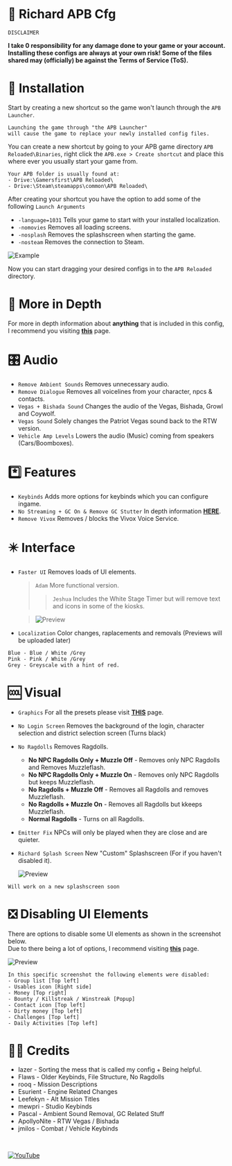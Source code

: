 # 🔧 Richard APB Cfg 
`DISCLAIMER`

**I take 0 responsibility for any damage done to your game or your account. Installing these configs are always at your own risk!
Some of the files shared may (officially) be against the Terms of Service (ToS).**


# 🔄 Installation
Start by creating a new shortcut so the game won't launch through the `APB Launcher`.
```
Launching the game through "the APB Launcher"
will cause the game to replace your newly installed config files.
```
You can create a new shortcut by going to your APB game directory `APB Reloaded\Binaries`, right click the `APB.exe > Create shortcut` and place this where ever you usually start your game from.
```
Your APB folder is usually found at:
- Drive:\Gamersfirst\APB Reloaded\
- Drive:\Steam\steamapps\common\APB Reloaded\
```
After creating your shortcut you have the option to add some of the following `Launch Arguments`
* `-language=1031` Tells your game to start with your installed localization.
* `-nomovies` Removes all loading screens.
* `-nosplash` Removes the splashscreen when starting the game.
* `-nosteam` Removes the connection to Steam.

![Example](https://i.imgur.com/KeKjuOb.jpg)

Now you can start dragging your desired configs in to the `APB Reloaded` directory.

# 🧠 More in Depth 
For more in depth information about **anything** that is included in this config, I recommend you visiting [**this**](https://github.com/lvzxr/apb-reloaded/blob/main/README.md) page.

# 🎛️ Audio 
* `Remove Ambient Sounds`  Removes unnecessary audio.
* `Remove Dialogue` Removes all voicelines from your character, npcs & contacts.
* `Vegas + Bishada Sound` Changes the audio of the Vegas, Bishada, Growl and Coywolf.
* `Vegas Sound` Solely changes the Patriot Vegas sound back to the RTW version.
* `Vehicle Amp Levels` Lowers the audio (Music) coming from speakers (Cars/Boomboxes).

# *️⃣ Features
* `Keybinds` Adds more options for keybinds which you can configure ingame.
* `No Streaming + GC On & Remove GC Stutter` In depth information [**HERE**](https://github.com/lvzxr/apb-reloaded/blob/main/README.md#no-streaming--gc-on-do-not-mix-with-gc-off).
* `Remove Vivox` Removes / blocks the Vivox Voice Service.

# ✴️ Interface
* `Faster UI` Removes loads of UI elements.
   > `Adam` More functional version.
   >> `Jeshua` Includes the White Stage Timer but will remove text and icons in some of the kiosks.

    >![Preview](https://i.imgur.com/nSNsg5H.jpg)
* `Localization` Color changes, raplacements and removals (Previews will be uploaded later)
``` 
Blue - Blue / White /Grey 
Pink - Pink / White /Grey
Grey - Greyscale with a hint of red.
```
# 🆒 Visual
* `Graphics` For all the presets please visit [**THIS**](https://github.com/lvzxr/apb-reloaded/blob/main/README.md#graphics) page.
* `No Login Screen` Removes the background of the login, character selection and district selection screen (Turns black)
* `No Ragdolls` Removes Ragdolls.

  * **No NPC Ragdolls Only + Muzzle Off** - Removes only NPC Ragdolls and Removes Muzzleflash.
  * **No NPC Ragdolls Only + Muzzle On** - Removes only NPC Ragdolls but keeps Muzzleflash.
  * **No Ragdolls + Muzzle Off** - Removes all Ragdolls and removes Muzzleflash.
  * **No Ragdolls + Muzzle On** - Removes all Ragdolls but kkeeps Muzzleflash.
  * **Normal Ragdolls** - Turns on all Ragdolls.

* `Emitter Fix` NPCs will only be played when they are close and are quieter.
* `Richard Splash Screen` New "Custom" Splashscreen (For if you haven't disabled it).

  ![Preview](https://i.imgur.com/We01e6n.png)
```
Will work on a new splashscreen soon
```

# ❎ Disabling UI Elements
There are options to disable some UI elements as shown in the screenshot below.
<br/>Due to there being a lot of options, I recommend visiting [**this**](https://github.com/lvzxr/apb-reloaded/blob/main/UI.md) page.

![Preview](https://i.imgur.com/KHfAv1T.png)
```
In this specific screenshot the following elements were disabled:
- Group list [Top left]
- Usables icon [Right side]
- Money [Top right]
- Bounty / Killstreak / Winstreak [Popup]
- Contact icon [Top left]
- Dirty money [Top left]
- Challenges [Top left]
- Daily Activities [Top left]
```
# 🤝🏻 Credits
* Iazer - Sorting the mess that is called my config + Being helpful.
* Flaws - Older Keybinds, File Structure, No Ragdolls
* rooq - Mission Descriptions
* Esurient - Engine Related Changes
* Leefekyn - Alt Mission Titles
* mewpri - Studio Keybinds
* Pascal - Ambient Sound Removal, GC Related Stuff
* ApollyoNite - RTW Vegas / Bishada
* jmilos - Combat / Vehicle Keybinds
<br/>
  
[![YouTube](https://custom-icon-badges.demolab.com/badge/-Subscribe-red?style=for-the-badge&logo=video&logoColor=white)](https://www.youtube.com/c/RichardvH?sub_confirmation=1 "Subscribe to my YouTube channel")
